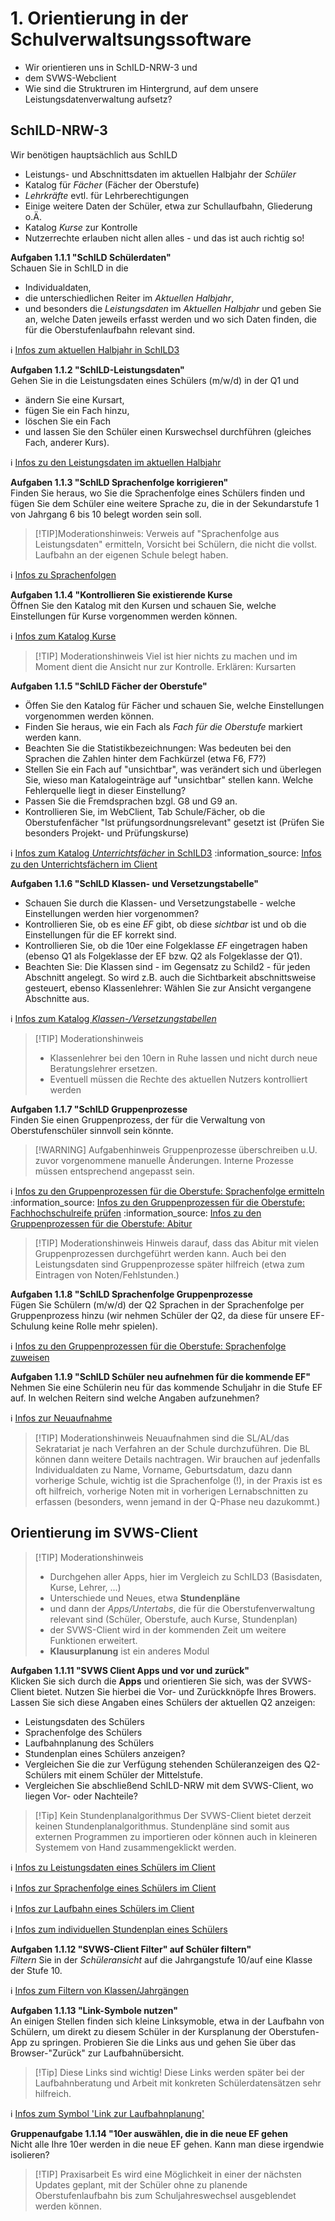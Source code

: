# 1. Orientierung in der Schulverwaltsungssoftware

+ Wir orientieren uns in SchILD-NRW-3 und
+ dem SVWS-Webclient
+ Wie sind die Struktruren im Hintergrund, auf dem unsere Leistungsdatenverwaltung aufsetz?

## SchILD-NRW-3

Wir benötigen hauptsächlich aus SchILD
+ Leistungs- und Abschnittsdaten im aktuellen Halbjahr der *Schüler*
+ Katalog für *Fächer* (Fächer der Oberstufe)
+ *Lehrkräfte* evtl. für Lehrberechtigungen
+ Einige weitere Daten der Schüler, etwa zur Schullaufbahn, Gliederung o.Ä.
+ Katalog *Kurse* zur Kontrolle
+ Nutzerrechte erlauben nicht allen alles - und das ist auch richtig so!  

**Aufgaben 1.1.1 "SchILD Schülerdaten"**   
Schauen Sie in SchILD in die
+ Individualdaten,
+ die unterschiedlichen Reiter im *Aktuellen Halbjahr*,
+ und besonders die *Leistungsdaten* im *Aktuellen Halbjahr*
und geben Sie an, welche Daten jeweils erfasst werden und wo sich Daten finden, die für die Oberstufenlaufbahn relevant sind.

:information_source: [Infos zum aktuellen Halbjahr in SchILD3](https://schulverwaltungsinfos.nrw.de/svws/wiki/index.php?title=Aktuelles_Halbjahr_/_Aktueller_Abschnitt_(Sch%C3%BCler))

**Aufgaben 1.1.2 "SchILD-Leistungsdaten"**   
Gehen Sie in die Leistungsdaten eines Schülers (m/w/d) in der Q1 und 
+ ändern Sie eine Kursart,
+ fügen Sie ein Fach hinzu,
+ löschen Sie ein Fach
+ und lassen Sie den Schüler einen Kurswechsel durchführen (gleiches Fach, anderer Kurs).

:information_source: [Infos zu den Leistungsdaten im aktuellen Halbjahr](https://schulverwaltungsinfos.nrw.de/svws/wiki/index.php?title=Leistungsdaten_(Aktuelles_Halbjahr_/_Aktueller_Abschnitt#Erfassung_der_Leistungsdaten))

**Aufgaben 1.1.3 "SchILD Sprachenfolge korrigieren"**   
Finden Sie heraus, wo Sie die Sprachenfolge eines Schülers finden und fügen Sie dem Schüler eine weitere Sprache zu, die in der Sekundarstufe 1 von Jahrgang 6 bis 10 belegt worden sein soll.   
>[!TIP]Moderationshinweis: Verweis auf "Sprachenfolge aus Leistungsdaten" ermitteln, Vorsicht bei Schülern, die nicht die vollst. Laufbahn an der eigenen Schule belegt haben.

:information_source: [Infos zu Sprachenfolgen](https://schulverwaltungsinfos.nrw.de/svws/wiki/index.php?title=Laufbahninfo_(Sch%C3%BCler))

**Aufgaben 1.1.4 "Kontrollieren Sie existierende Kurse**   
Öffnen Sie den Katalog mit den Kursen und schauen Sie, welche Einstellungen für Kurse vorgenommen werden können.

:information_source: [Infos zum Katalog Kurse](https://schulverwaltungsinfos.nrw.de/svws/wiki/index.php?title=Kurse_(Schulbezogene_Kataloge))

>[!TIP] Moderationshinweis
> Viel ist hier nichts zu machen und im Moment dient die Ansicht nur zur Kontrolle.
> Erklären: Kursarten

**Aufgaben 1.1.5 "SchILD Fächer der Oberstufe"**   
+ Öffen Sie den Katalog für Fächer und schauen Sie, welche Einstellungen vorgenommen werden können.
+ Finden Sie heraus, wie ein Fach als *Fach für die Oberstufe* markiert werden kann.
+ Beachten Sie die Statistikbezeichnungen: Was bedeuten bei den Sprachen die Zahlen hinter dem Fachkürzel (etwa F6, F7?) 
+ Stellen Sie ein Fach auf "unsichtbar", was verändert sich und überlegen Sie, wieso man Katalogeinträge auf "unsichtbar" stellen kann. Welche Fehlerquelle liegt in dieser Einstellung?
+ Passen Sie die Fremdsprachen bzgl. G8 und G9 an.
+ Kontrollieren Sie, im WebClient, Tab Schule/Fächer, ob die Oberstufenfächer "Ist prüfungsordnungsrelevant" gesetzt ist (Prüfen Sie besonders Projekt- und Prüfungskurse)

:information_source: [Infos zum Katalog *Unterrichtsfächer* in SchILD3](https://schulverwaltungsinfos.nrw.de/svws/wiki/index.php?title=Unterrichtsf%C3%A4cher_(Schulbezogene_Kataloge))   
:information_source: [Infos zu den Unterrichtsfächern im Client](https://doku.svws-nrw.de/webclient/schule/kataloge/sb_faecher/#sonstiges)

**Aufgaben 1.1.6 "SchILD Klassen- und Versetzungstabelle"**   
+ Schauen Sie durch die Klassen- und Versetzungstabelle - welche Einstellungen werden hier vorgenommen?
+ Kontrollieren Sie, ob es eine *EF* gibt, ob diese *sichtbar* ist und ob die Einstellungen für die EF korrekt sind.
+ Kontrollieren Sie, ob die 10er eine Folgeklasse *EF* eingetragen haben (ebenso Q1 als Folgeklasse der EF bzw. Q2 als Folgeklasse der Q1).
+ Beachten Sie: Die Klassen sind - im Gegensatz zu Schild2 - für jeden Abschnitt angelegt. So wird z.B. auch die Sichtbarkeit abschnittsweise gesteuert, ebenso Klassenlehrer: Wählen Sie zur Ansicht vergangene Abschnitte aus.

:information_source: [Infos zum Katalog *Klassen-/Versetzungstabellen*](https://schulverwaltungsinfos.nrw.de/svws/wiki/index.php?title=Klassen-Versetzungstabelle_(Schulbezogene_Kataloge))

> [!TIP] Moderationshinweis
> * Klassenlehrer bei den 10ern in Ruhe lassen und nicht durch neue Beratungslehrer ersetzen.
> * Eventuell müssen die Rechte des aktuellen Nutzers kontrolliert werden



**Aufgaben 1.1.7 "SchILD Gruppenprozesse**   
Finden Sie einen Gruppenprozess, der für die Verwaltung von Oberstufenschüler sinnvoll sein könnte.

> [!WARNING] Aufgabenhinweis
> Gruppenprozesse überschreiben u.U. zuvor vorgenommene manuelle Änderungen. Interne Prozesse müssen entsprechend angepasst sein.

:information_source: [Infos zu den Gruppenprozessen für die Oberstufe: Sprachenfolge ermitteln](https://schulverwaltungsinfos.nrw.de/svws/wiki/index.php?title=Sprachenfolge_aus_Leistungsdaten_ermitteln_(Gruppenprozesse_Allgemein))   
:information_source: [Infos zu den Gruppenprozessen für die Oberstufe: Fachhochschulreife prüfen](https://schulverwaltungsinfos.nrw.de/svws/wiki/index.php?title=Fachhochschulreife_pr%C3%BCfen_(Gruppenprozesse_Allgemein))   
:information_source: [Infos zu den Gruppenprozessen für die Oberstufe: Abitur](https://schulverwaltungsinfos.nrw.de/svws/wiki/index.php?title=Abitur_(Gruppenprozesse_Abitur))


>[!TIP] Moderationshinweis
> Hinweis darauf, dass das Abitur mit vielen Gruppenprozessen durchgeführt werden kann.
> Auch bei den Leistungsdaten sind Gruppenprozesse später hilfreich (etwa zum Eintragen von Noten/Fehlstunden.)



**Aufgaben 1.1.8 "SchILD Sprachenfolge Gruppenprozesse**   
Fügen Sie Schülern (m/w/d) der Q2 Sprachen in der Sprachenfolge per Gruppenprozess hinzu (wir nehmen Schüler der Q2, da diese für unsere EF-Schulung keine Rolle mehr spielen).

:information_source: [Infos zu den Gruppenprozessen für die Oberstufe: Sprachenfolge zuweisen](https://schulverwaltungsinfos.nrw.de/svws/wiki/index.php?title=Sprachenfolge_zuweisen_(Gruppenprozesse_Allgemein))

**Aufgaben 1.1.9 "SchILD Schüler neu aufnehmen für die kommende EF"**   
Nehmen Sie eine Schülerin neu für das kommende Schuljahr in die Stufe EF auf. In welchen Reitern sind welche Angaben aufzunehmen?

:information_source: [Infos zur Neuaufnahme](https://schulverwaltungsinfos.nrw.de/svws/wiki/index.php?title=Neuaufnahmen_in_Schild-NRW_(Tutorial))

>[!TIP] Moderationshinweis
> Neuaufnahmen sind die SL/AL/das Sekratariat je nach Verfahren an der Schule durchzuführen. Die BL können dann weitere Details nachtragen.
> Wir brauchen auf jedenfalls Individualdaten zu Name, Vorname, Geburtsdatum, dazu dann vorherige Schule, wichtig ist die Sprachenfolge (!), in der Praxis ist es oft hilfreich, vorherige Noten mit in vorherigen Lernabschnitten zu erfassen (besonders, wenn jemand in der Q-Phase neu dazukommt.)

## Orientierung im SVWS-Client

> [!TIP] Moderationshinweis
> + Durchgehen aller Apps, hier im Vergleich zu SchILD3 (Basisdaten, Kurse, Lehrer, ...)
> + Unterschiede und Neues, etwa **Stundenpläne**
> + und dann der *Apps/Untertabs*, die für die Oberstufenverwaltung relevant sind (Schüler, Oberstufe, auch Kurse, Stundenplan)
> + der SVWS-Client wird in der kommenden Zeit um weitere Funktionen erweitert.
> + **Klausurplanung** ist ein anderes Modul



**Aufgaben 1.1.11 "SVWS Client Apps und vor und zurück"**   
Klicken Sie sich durch die **Apps** und orientieren Sie sich, was der SVWS-Client bietet. Nutzen Sie hierbei die Vor- und Zurückknöpfe Ihres Browers.  
Lassen Sie sich diese Angaben eines Schülers der aktuellen Q2 anzeigen:
+ Leistungsdaten des Schülers
+ Sprachenfolge des Schülers
+ Laufbahnplanung des Schülers
+ Stundenplan eines Schülers anzeigen?
+ Vergleichen Sie die zur Verfügung stehenden Schüleranzeigen des Q2-Schülers mit einem Schüler der Mittelstufe.
+ Vergleichen Sie abschließend SchILD-NRW mit dem SVWS-Client, wo liegen Vor- oder Nachteile?

>[!Tip] Kein Stundenplanalgorithmus
> Der SVWS-Client bietet derzeit keinen Stundenplanalgorithmus. Stundenpläne sind somit aus externen Programmen zu importieren oder können auch in kleineren Systemem von Hand zusammengeklickt werden.

:information_source: [Infos zu Leistungsdaten eines Schülers im Client](https://doku.svws-nrw.de/webclient/schueler/lernabschnitte/leistungsdaten/)   

:information_source: [Infos zur Sprachenfolge eines Schülers im Client](https://doku.svws-nrw.de/webclient/schueler/sprachen/)   

:information_source: [Infos zur Laufbahn eines Schülers im Client](https://doku.svws-nrw.de/webclient/schueler/laufbahnplanung/)   

:information_source: [Infos zum individuellen Stundenplan eines Schülers](https://doku.svws-nrw.de/webclient/schueler/stundenplan/)   

**Aufgaben 1.1.12 "SVWS-Client Filter" auf Schüler filtern"**   
*Filtern* Sie in der *Schüleransicht* auf die Jahrgangstufe 10/auf eine Klasse der Stufe 10.

:information_source: [Infos zum Filtern von Klassen/Jahrgängen](https://doku.svws-nrw.de/webclient/schueler/)

**Aufgaben 1.1.13 "Link-Symbole nutzen"**   
An einigen Stellen finden sich kleine Linksymoble, etwa in der Laufbahn von Schülern, um direkt zu diesem Schüler in der Kursplanung der Oberstufen-App zu springen. Probieren Sie die Links aus und gehen Sie über das Browser-"Zurück" zur Laufbahnübersicht.

>[!Tip] Diese Links sind wichtig!
> Diese Links werden später bei der Laufbahnberatung und Arbeit mit konkreten Schülerdatensätzen sehr hilfreich.

:information_source: [Infos zum Symbol 'Link zur Laufbahnplanung'](https://doku.svws-nrw.de/webclient/gost/)

**Gruppenaufgabe 1.1.14 "10er auswählen, die in die neue EF gehen**    
Nicht alle Ihre 10er werden in die neue EF gehen. Kann man diese irgendwie isolieren?

>[!TIP] Praxisarbeit
> Es wird eine Möglichkeit in einer der nächsten Updates geplant, mit der Schüler ohne zu planende Oberstufenlaufbahn bis zum Schuljahreswechsel ausgeblendet werden können.

